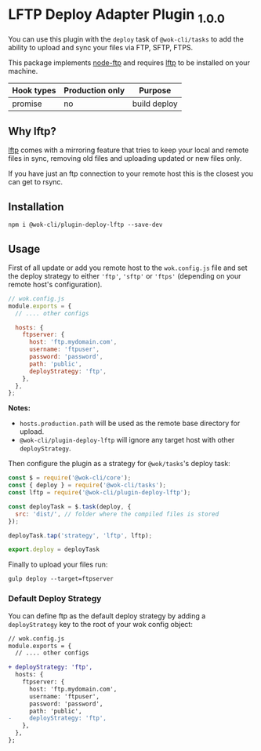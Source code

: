 # LFTP Deploy Adapter Plugin <sub>1.0.0<sub>

You can use this plugin with the `deploy` task of `@wok-cli/tasks` to add the ability to upload and sync your files via FTP, SFTP, FTPS.

This package implements [node-ftp](https://www.npmjs.com/package/ftps) and requires [lftp](https://lftp.yar.ru/) to be installed on your machine.

| Hook types | Production only | Purpose      |
| ---------- | --------------- | ------------ |
| promise    | no              | build deploy |

## Why lftp?

[lftp](https://lftp.yar.ru/) comes with a mirroring feature that tries to keep your local and remote files in sync, removing old files and uploading updated or new files only.

If you have just an ftp connection to your remote host this is the closest you can get to rsync.

## Installation

```
npm i @wok-cli/plugin-deploy-lftp --save-dev
```

## Usage

First of all update or add you remote host to the `wok.config.js` file and set the deploy strategy to either `'ftp'`, `'sftp'` or `'ftps'` (depending on your remote host's configuration).

```js
// wok.config.js
module.exports = {
  // .... other configs

  hosts: {
    ftpserver: {
      host: 'ftp.mydomain.com',
      username: 'ftpuser',
      password: 'password',
      path: 'public',
      deployStrategy: 'ftp',
    },
  },
};
```

**Notes:**

- `hosts.production.path` will be used as the remote base directory for upload.
- `@wok-cli/plugin-deploy-lftp` will ignore any target host with other `deployStrategy`.

Then configure the plugin as a strategy for `@wok/tasks`'s deploy task:

```js
const $ = require('@wok-cli/core');
const { deploy } = require('@wok-cli/tasks');
const lftp = require('@wok-cli/plugin-deploy-lftp');

const deployTask = $.task(deploy, {
  src: 'dist/', // folder where the compiled files is stored
});

deployTask.tap('strategy', 'lftp', lftp);

export.deploy = deployTask
```

Finally to upload your files run:

```
gulp deploy --target=ftpserver
```

### Default Deploy Strategy

You can define ftp as the default deploy strategy by adding a `deployStrategy` key to the root of your wok config object:

```diff
// wok.config.js
module.exports = {
  // .... other configs

+ deployStrategy: 'ftp',
  hosts: {
    ftpserver: {
      host: 'ftp.mydomain.com',
      username: 'ftpuser',
      password: 'password',
      path: 'public',
-     deployStrategy: 'ftp',
    },
  },
};
```
